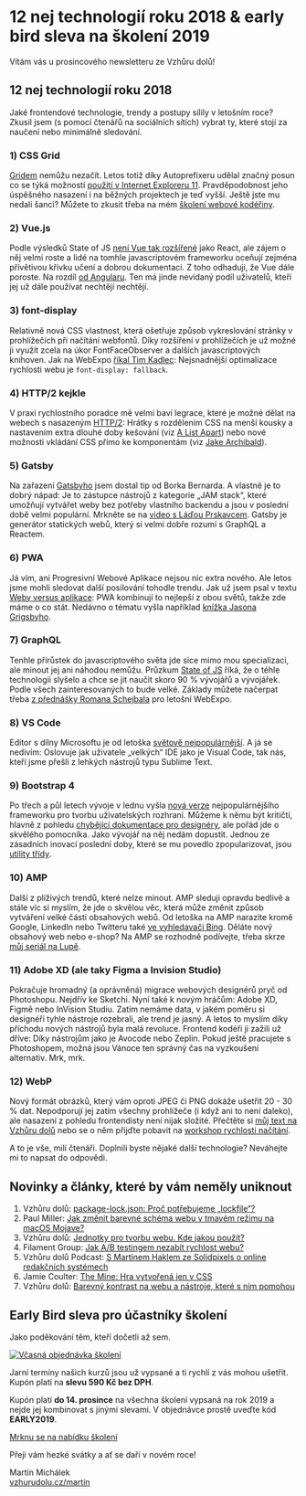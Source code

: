 # 12 nej technologií roku 2018 & early bird sleva na školení 2019

Vítám vás u prosincového newsletteru ze Vzhůru dolů!

## 12 nej technologií roku 2018

Jaké frontendové technologie, trendy a postupy sílily v letošním roce? Zkusil jsem (s pomocí čtenářů na sociálních sítích)  vybrat ty, které stojí za naučení nebo minimálně sledování.

### 1) CSS Grid

[Gridem](https://www.vzhurudolu.cz/prirucka/css-grid) nemůžu nezačít. Letos totiž díky Autoprefixeru udělal značný posun co se týká možností [použití v Internet Exploreru 11](https://css-tricks.com/css-grid-in-ie-css-grid-and-the-new-autoprefixer/). Pravděpodobnost jeho úspěšného nasazení i na běžných projektech je teď vyšší. Ještě jste mu nedali šanci? Můžete to zkusit třeba na mém [školení webové kodéřiny](https://www.vzhurudolu.cz/kurzy/webova-koderina).

### 2) Vue.js

Podle výsledků State of JS [není Vue tak rozšířené](https://2018.stateofjs.com/front-end-frameworks/vuejs/) jako React, ale zájem o něj velmi roste a lidé na tomhle javascriptovém frameworku oceňují zejména přívětivou křivku učení a dobrou dokumentaci. Z toho odhaduji, že Vue dále poroste. Na rozdíl [od Angularu](https://2018.stateofjs.com/front-end-frameworks/angular/). Ten má jinde nevídaný podíl uživatelů, kteří jej už dále používat nechtějí nechtějí.

### 3) font-display

Relativně nová CSS vlastnost, která ošetřuje způsob vykreslování stránky v prohlížečích při načítání webfontů. Díky rozšíření v prohlížečích je už možné ji využít zcela na úkor FontFaceObserver a dalších javascriptových knihoven. Jak na WebExpo [říkal Tim Kadlec](https://slideslive.com/38910582/the-longtail-of-perfomance): Nejsnadnější optimalizace rychlosti webu je `font-display: fallback`.

### 4) HTTP/2 kejkle

V praxi rychlostního poradce mě velmi baví legrace, které je možné dělat na webech s nasazeným [HTTP/2](https://www.vzhurudolu.cz/prirucka/http-2): Hrátky s rozdělením CSS na menší kousky a nastavením extra dlouhé doby kešování (viz [A List Apart](https://alistapart.com/article/the-best-request-is-no-request-revisited)) nebo nové možnosti vkládání CSS přímo ke komponentám (viz [Jake Archibald](https://jakearchibald.com/2016/link-in-body/)).

### 5) Gatsby

Na zařazení [Gatsbyho](https://www.gatsbyjs.org/) jsem dostal tip od Borka Bernarda. A vlastně je to dobrý nápad: Je to zástupce nástrojů z kategorie „JAM stack“, které umožňují vytvářet weby bez potřeby vlastního backendu a jsou v poslední době velmi populární. Mrkněte se na [video s Láďou Prskavcem](https://www.youtube.com/watch?v=AmdSoR-x7bE). Gatsby je generátor statických webů, který si velmi dobře rozumí s GraphQL a Reactem. 

### 6) PWA

Já vím, ani Progresivní Webové Aplikace nejsou nic extra nového. Ale letos jsme mohli sledovat další posilování tohodle trendu. Jak už jsem psal v textu [Weby versus aplikace](https://www.vzhurudolu.cz/prirucka/weby-vs-aplikace): PWA kombinují to nejlepší z obou světů, takže zde máme o co stát. Nedávno o tématu vyšla například [knížka Jasona Grigsbyho](https://abookapart.com/products/progressive-web-apps).

### 7) GraphQL

Tenhle přírůstek do javascriptového světa jde sice mimo mou specializaci, ale minout jej ani náhodou nemůžu. Průzkum [State of JS](https://2018.stateofjs.com/awards/) říká, že o téhle technologii slyšelo a chce se jit naučit skoro 90 % vývojářů a vývojářek. Podle všech zainteresovaných to bude velké. Základy můžete načerpat třeba [z přednášky Romana Schejbala](https://slideslive.com/38910563/graphql-101?locale=cs) pro letošní WebExpo.

### 8) VS Code

Editor s dílny Microsoftu je od letoška [světově nejpopulárnější](https://www.vzhurudolu.cz/blog/108-stack-overflow-2018). A já se nedivím: Oslovuje jak uživatele „velkých“ IDE jako je Visual Code, tak nás, kteří jsme přešli z lehkých nástrojů typu Sublime Text. 

### 9) Bootstrap 4

Po třech a půl letech vývoje v lednu vyšla [nová verze](https://www.vzhurudolu.cz/blog/39-bootstrap-4) nejpopulárnějšího frameworku pro tvorbu uživatelských rozhraní. Můžeme k němu být kritičtí, hlavně z pohledu [chybějící dokumentace pro designéry](https://www.vzhurudolu.cz/blog/113-bootstrap-design-system), ale pořád jde o skvělého pomocníka. Jako vývojář na něj nedám dopustit. Jednou ze zásadních inovací poslední doby, které se mu povedlo zpopularizovat, jsou [utility třídy](https://www.vzhurudolu.cz/prirucka/bootstrap-4-utility).

### 10) AMP

Další z plíživých trendů, které nelze minout. AMP sleduji opravdu bedlivě a stále víc si myslím, že jde o skvělou věc, která může změnit způsob vytváření velké části obsahových webů. Od letoška na AMP narazíte kromě Google, LinkedIn nebo Twitteru také [ve vyhledavači Bing](https://blogs.bing.com/Webmaster-Blog/September-2018/Introducing-Bing-AMP-viewer-and-Bing-AMP-cache). Děláte nový obsahový web nebo e-shop? Na AMP se rozhodně podívejte, třeba skrze [můj seriál na Lupě](https://www.lupa.cz/serialy/accelerated-mobile-pages-amp/).

### 11) Adobe XD (ale taky Figma a Invision Studio)

Pokračuje hromadný (a oprávněná) migrace webových designérů pryč od Photoshopu. Nejdřív ke Sketchi. Nyní také k novým hráčům: Adobe XD, Figmě nebo InVision Studiu. Zatím nemáme data, v jakém poměru si designéři tyhle nástroje rozebrali, ale trend je jasný. A letos to myslím díky příchodu nových nástrojů byla malá revoluce. Frontend kodéři ji zažili už dříve: Díky nástrojům jako je Avocode nebo Zeplin. Pokud ještě pracujete s Photoshopem, možná jsou Vánoce ten správný čas na vyzkoušení alternativ. Mrk, mrk.

### 12) WebP

Nový formát obrázků, který vám oproti JPEG či PNG dokáže ušetřit 20 - 30 % dat. Nepodporují jej zatím všechny prohlížeče (i když ani to není daleko), ale nasazení z pohledu frontendisty není nijak složité. Přečtěte si [můj text na Vzhůru dolů](https://www.vzhurudolu.cz/prirucka/webp) nebo se o něm přijďte pobavit na [workshop rychlosti načítání](https://www.vzhurudolu.cz/kurzy/rychlost-nacitani).

A to je vše, milí čtenáři. Doplnili byste nějaké další technologie? Neváhejte mi to napsat do odpovědi.

## Novinky a články, které by vám neměly uniknout

1. Vzhůru dolů: [package-lock.json: Proč potřebujeme „lockfile“?](https://www.vzhurudolu.cz/prirucka/package-lock-json)
2. Paul Miller: [Jak změnit barevné schéma webu v tmavém režimu na macOS Mojave?](https://paulmillr.com/posts/using-dark-mode-in-css/)
3. Vzhůru dolů: [Jednotky pro tvorbu webu. Kde jakou použít?](https://www.vzhurudolu.cz/prirucka/jednotky)
4. Filament Group: [Jak A/B testingem nezabít rychlost webu?](https://www.filamentgroup.com/lab/second-meaningful-content.html)
5. Vzhůru dolů Podcast: [S Martinem Haklem ze Solidpixels o online redakčních systémech](https://www.vzhurudolu.cz/podcast/129-podcast-solidpixels)
6. Jamie Coulter: [The Mine: Hra vytvořená jen v CSS](https://codepen.io/jcoulterdesign/pen/NOMeEb)
7. Vzhůru dolů: [Barevný kontrast na webu a nástroje, které s ním pomohou](https://www.vzhurudolu.cz/prirucka/kontrast)

## Early Bird sleva pro účastníky školení

Jako poděkování těm, kteří dočetli až sem.

[![Včasná objednávka školení](https://gallery.mailchimp.com/d6be2f1899eba6a7651157403/images/ea58b241-0054-44a2-896a-c848715df722.jpg)](http://www.vzhurudolu.cz/kurzy)

Jarní termíny našich kurzů jsou už vypsané a ti rychlí z vás mohou ušetřit. Kupón platí na **slevu 590 Kč bez DPH**.

Kupón platí **do 14. prosince** na všechna školení vypsaná na rok 2019 a nejde jej kombinovat s jinými slevami. V objednávce prostě uveďte kód **EARLY2019**.

<p class="text-center">
<a class="vd-button" href="https://www.vzhurudolu.cz/kurzy">Mrknu se na nabídku školení</a>
</p>

Přeji vám hezké svátky a ať se daří v novém roce!

Martin Michálek  
[vzhurudolu.cz/martin](http://vzhurudolu.cz/martin)